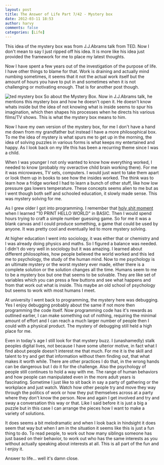 ```yaml
---
layout: post
title: The Answer of Life Part 7/42 - Mystery box
date: 2012-03-11 18:53
author: harvy
comments: false
categories: [Life]
---
```

This idea of the mystery box was from J.J.Abrams talk from TED. Now I don't mean to say I just ripped off his idea. It is more like his idea just provided the framework for me to place my latest thoughts.

Now I have spent a few years out of the investigation of the purpose of life. I have other things to blame for that. Work is draining and actually mind numbing sometimes, it seems that it not the actual work itself but the amount of hours you have to put in and sometimes when it is not challenging or motivating enough. That is for another post though.

![ted mystery box](http://vignette4.wikia.nocookie.net/lostpedia/images/a/af/AbramsMysteryBox.jpg/revision/latest?cb=20080114004917)
So about the Mystery Box. Now in J.J.Abrams talk, he mentions this mystery box and how he doesn't open it. He doesn't know whats inside but the idea of not knowing what is inside seems to spur his imagination, which then shapes his processes when he directs his various films/TV shows. This is what the mystery box means to him.

Now I have my own version of the mystery box, for me I don't have a hand me down from my grandfather but instead I have a more philosophical box. To me the idea of mystery is what spurs me to get up in the morning, the idea of solving puzzles in various forms is what keeps my entertained and happy. As I look back on my life this has been a recurring theme since I was a child.

When I was younger I not only wanted to know how everything worked, I needed to know (probably my overactive child brain working there). For me it was microwaves, TV sets, computers. I would just want to take them apart or look them up in books to see how the insides worked. The think was to learn how a fridge worked I had to learn a bunch of other stuff, like how low pressure gas lowers temperature. These concepts seems alien to me but as I went though both self and schooled education, it slowly made sense. This was mystery solving for me.

As I grew older I got into programming. I remember that [holy shit moment](http://www.randsinrepose.com/archives/2002/07/10/the_dark_underbelly_of_holy_shit.html) when I learned "10 PRINT HELLO WORLD" in BASIC. Then I would spend hours trying to craft a simple number guessing game. So for me it was a blank canvas and I could produce something, a game that could be used by anyone. It was pretty cool and eventually led to more mystery solving.

At higher education I went into sociology, it was either that or chemistry and I was already doing physics and maths. So I figured a balance was needed. I didn't do very well in sociology but it was amazing. I learned about different philosophies, how people believed the world worked and this led me to psychology, the study of the human mind. Now to me psychology is an ultimate mystery or the worst mystery ever made, either there is a complete solution or the solution changes all the time. Humans seem to me to be a mystery box but one that seems to be solvable. They are like set of variables which you can press a few buttons and see what happens and from that work out what is inside. This maybe an old school of psychology but seems to work with most humans I meet.

At university I went back to programming, the mystery here was debugging. Yes I enjoy debugging probably about the same if not more then programming the code itself. Now programming code has it's rewards as outlined earlier, I can make something out of nothing, requiring the minimal amount of effort and I can reach a much larger number of people then I could with a physical product. The mystery of debugging still held a high place for me.

Even in today's age I still look for that mystery buzz. I (unashamedly) stalk peoples digital lives, not because I have some ulterior motive, in fact what I find about people doesn't interest me that much. For me it is the skill and talent to try and get that information without them finding out, that what makes it worth while. There are other practices I do that, in the wrong hands can be dangerous but I do it for the challenge. Also the psychology of people still continues to hold a way with me. The range of human behaviors and how people can manipulated even in the more adult years is fascinating. Sometime I just like to sit back in say a party of gathering or the workplace and just watch. Watch how other people try and move they way through the politics of work or how they put themselves across at a party where they don't know the person. Now and again I get involved and try and sway a conversation this way or that. Like I said before it is just a big a puzzle but in this case I can arrange the pieces how I want to make a variety of solutions.

It does seems a bit melodramatic and when I look back in hindsight it does seem that way but when I am in the situation it seems like this is just a fun thing to do. To read people, to work out how many siblings someone has just based on their behavior, to work out who has the same interests as you without actually speaking about interests at all. This is all part of the fun and I enjoy it.

Answer to life... well it's damn close.